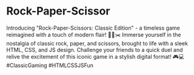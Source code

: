 # Rock-Paper-Scissor
Introducing "Rock-Paper-Scissors: Classic Edition" - a timeless game reimagined with a touch of modern flair! 🎸📄✂️ Immerse yourself in the nostalgia of classic rock, paper, and scissors, brought to life with a sleek HTML, CSS, and JS design. Challenge your friends to a quick duel and relive the excitement of this iconic game in a stylish digital format! 🎮💻 #ClassicGaming #HTMLCSSJSFun
